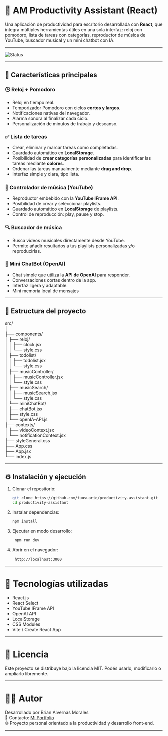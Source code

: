 # 🧠 AM Productivity Assistant (React)

Una aplicación de productividad para escritorio desarrollada con **React**, que integra múltiples herramientas útiles en una sola interfaz: reloj con pomodoro, lista de tareas con categorías, reproductor de música de YouTube, buscador musical y un mini chatbot con IA.

---

![Status](https://badgen.net/#static/Status/En%20Desarrollo/blue)

---

## 🚀 Características principales

### 🕒 Reloj + Pomodoro

- Reloj en tiempo real.
- Temporizador Pomodoro con ciclos **cortos y largos**.
- Notificaciones nativas del navegador.
- Alarma sonora al finalizar cada ciclo.
- Personalización de minutos de trabajo y descanso.

### ✅ Lista de tareas

- Crear, eliminar y marcar tareas como completadas.
- Guardado automático en **LocalStorage**.
- Posibilidad de **crear categorías personalizadas** para identificar las tareas mediante **colores**.
- Ordenar las tareas manualmente mediante **drag and drop**.
- Interfaz simple y clara, tipo lista.

### 🎵 Controlador de música (YouTube)

- Reproductor embebido con la **YouTube IFrame API**.
- Posibilidad de crear y seleccionar playlists.
- Guardado automático en **LocalStorage** de playlists.
- Control de reproducción: play, pause y stop.

### 🔍 Buscador de música

- Busca videos musicales directamente desde YouTube.
- Permite añadir resultados a tus playlists personalizadas y/o reproducirlas.

### 🤖 Mini ChatBot (OpenAI)

- Chat simple que utiliza la **API de OpenAI** para responder.
- Conversaciones cortas dentro de la app.
- Interfaz ligera y adaptable.
- Mini memoria local de mensajes

---

## 🧩 Estructura del proyecto

src/  
│  
├── components/  
│ ├── reloj/  
│ │ ├── clock.jsx  
│ │ └── style.css  
│ ├── todolist/  
│ │ ├── todolist.jsx  
│ │ └── style.css  
│ ├── musicController/  
│ │ ├── musicController.jsx  
│ │ └── style.css  
│ ├── musicSearch/  
│ │ ├── musicSearch.jsx  
│ │ └── style.css  
│ └── miniChatBot/  
│ ├── chatBot.jsx  
│ ├── style.css  
│ └── openIA-API.js  
├── contexts/  
│ ├── videoContext.jsx  
│ └── notificationContext.jsx  
├── styleGeneral.css  
├── App.css  
├── App.jsx  
└── index.js

---

## ⚙️ Instalación y ejecución

1. Clonar el repositorio:

   ```bash
   git clone https://github.com/tuusuario/productivity-assistant.git
   cd productivity-assistant
   ```

2. Instalar dependencias:

   ```bash
   npm install

   ```

3. Ejecutar en modo desarrollo:

   ```bash
    npm run dev
   ```

4. Abrir en el navegador:

   ```arduino
    http://localhost:3000
   ```

---

# 🧠 Tecnologías utilizadas

- React.js
- React Select
- YouTube IFrame API
- OpenAI API
- LocalStorage
- CSS Modules
- Vite / Create React App

---

# 📜 Licencia

Este proyecto se distribuye bajo la licencia MIT.
Podés usarlo, modificarlo o ampliarlo libremente.

---

# 👨‍💻 Autor

Desarrollado por Brian Alvernas Morales  
📧 Contacto: [Mi Portfolio](https://brianalvernas.vercel.app/index_es.html)  
🌐 Proyecto personal orientado a la productividad y desarrollo front-end.

---

